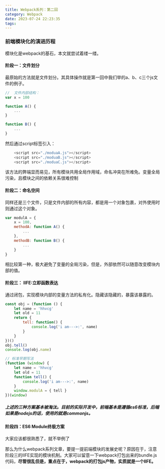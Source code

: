 ```yaml
---
title: Webpack系列：第二回
category: Webpack
date: 2023-07-24 22:23:35
tags:
---
```


### 前端模块化的演进历程
模块化是webpack的基石，本文就尝试着缕一缕。

####  阶段一：文件划分
最原始的方法就是文件划分。其具体操作就是第一回中我们举的a、b、c三个js文件的例子。

``` js
//  文件内部结构：
var x = 100

function A() {
    ...
}

function B() {
    ...
}
```
然后通过script标签引入：
```js
    <script src="./moduaA.js"></script>
    <script src="./moduaB.js"></script>
    <script src="./moduaC.js"></script>
```
该方法的弊端显而易见，所有模块共用全局作用域，命名冲突在所难免。变量全局污染，且模块之间的依赖关系很难控制

#### 阶段二：命名空间
同样还是三个文件，只是文件内部的所有内容，都是用一个对象包裹，对外使用时则通过这个对象。
```js
var modulA = {
    x = 100,
    methodA: function A() {
        ...
    },
    methodB: function B() {
        ...
    }
}
```
相比较第一种，极大避免了变量的全局污染，但是，外部依然可以随意改变模块内部的值。

#### 阶段三： IIFE:立即函数表达
通过闭包，实现模块内部的变量方法的私有化。隐藏该隐藏的，暴露该暴露的。
```js
const obj = (function () {
    let name = 'hhvcg'
    let old = 11
    return {
        tell: function() {
            console.log('i am--->:', name)
        }
    }
})()
obj.tell()
console.log(obj.name)

// 标准早期写法
(function (window) {
    let name = 'hhvcg'
    let old = 11
    function tell() {
        console.log('i am--->:', name)
    }
    window.modulA = { tell }
})(window)
```

##### 上述的三种方案基本被淘汰。目前的实际开发中，前端基本是遵循es6标准，后端如果是nodejs的话，使用的就是commonjs。

#### 阶段四：ES6 Module终极方案
大家应该都很熟悉了，就不举例了

那么为什么webpack系列文章，要提一提前端模块的发展史呢？原因在于，注意阶段三的IIFE实现的模块机制。大家可以留意一下webpack打包出来的bundle.js代码，**尽管很乱但是，重点在于，webpack的打包js产物，实质就是一个IIFE。**
